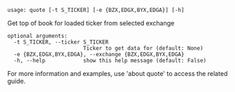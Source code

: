 ```
usage: quote [-t S_TICKER] [-e {BZX,EDGX,BYX,EDGA}] [-h]
```
Get top of book for loaded ticker from selected exchange
```
optional arguments:
  -t S_TICKER, --ticker S_TICKER
                        Ticker to get data for (default: None)
  -e {BZX,EDGX,BYX,EDGA}, --exchange {BZX,EDGX,BYX,EDGA}
  -h, --help            show this help message (default: False)
```
For more information and examples, use 'about quote' to access the related guide.
